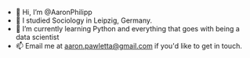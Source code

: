 - 👋 Hi, I’m @AaronPhilipp
- 👀 I studied Sociology in Leipzig, Germany.
- 🌱 I’m currently learning Python and everything that goes with being a data scientist
- 📫 Email me at aaron.pawletta@gmail.com if you'd like to get in touch.

<!---
AaronPhilipp/AaronPhilipp is a ✨ special ✨ repository because its `README.md` (this file) appears on your GitHub profile.
You can click the Preview link to take a look at your changes.
--->

